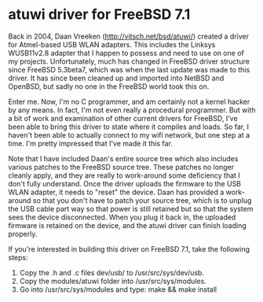atuwi driver for FreeBSD 7.1
============================

Back in 2004, Daan Vreeken (http://vitsch.net/bsd/atuwi/) created a driver for Atmel-based USB WLAN adapters. This includes the Linksys WUSB11v2.8 adapter that I happen to possess and need to use on one of my projects. Unfortunately, much has changed in FreeBSD driver structure since FreeBSD 5.3beta7, which was when the last update was made to this driver. It has since been cleaned up and imported into NetBSD and OpenBSD, but sadly no one in the FreeBSD world took this on.

Enter me. Now, I'm no C programmer, and am certainly not a kernel hacker by any means. In fact, I'm not even really a procedural programmer. But with a bit of work and examination of other current drivers for FreeBSD, I've been able to bring this driver to state where it compiles and loads. So far, I haven't been able to actually connect to my wifi network, but one step at a time. I'm pretty impressed that I've made it this far.

Note that I have included Daan's entire source tree which also includes various patches to the FreeBSD source tree. These patches no longer cleanly apply, and they are really to work-around some deficiency that I don't fully understand. Once the driver uploads the firmware to the USB WLAN adapter, it needs to "reset" the device. Daan has provided a work-around so that you don't have to patch your source tree, which is to unplug the USB cable part way so that power is still retained but so that the system sees the device disconnected. When you plug it back in, the uploaded firmware is retained on the device, and the atuwi driver can finish loading properly.

If you're interested in building this driver on FreeBSD 7.1, take the following steps:

1. Copy the .h and .c files dev/usb/ to /usr/src/sys/dev/usb.
2. Copy the modules/atuwi folder into /usr/src/sys/modules.
3. Go into /usr/src/sys/modules and type: make && make install
